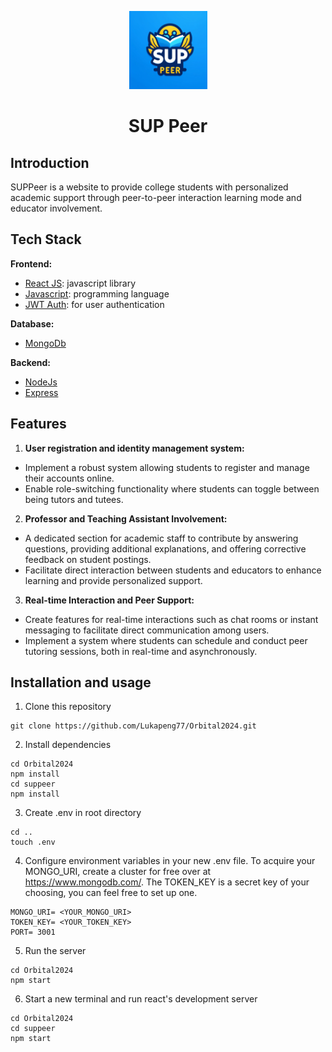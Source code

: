<p align="center">
    <img alt="SUP Peer" src="./suppeer/src/Components/suppeer_logo.webp" width="125" />
</p>
<h1 align="center">SUP Peer</h1>

## Introduction
SUPPeer is a website to provide college students with personalized academic support through peer-to-peer interaction learning mode and educator involvement.

## Tech Stack
**Frontend:**
- [React JS](https://react.dev/): javascript library
- [Javascript](): programming language
- [JWT Auth](https://jwt.io/): for user authentication

**Database:**
- [MongoDb](https://www.mongodb.com/)

**Backend:**
- [NodeJs](https://nodejs.org/en/)
- [Express](https://expressjs.com/)


## Features
1)	**User registration and identity management system:**
- Implement a robust system allowing students to register and manage their accounts online.
- Enable role-switching functionality where students can toggle between being tutors and tutees.

2)	**Professor and Teaching Assistant Involvement:**
- A dedicated section for academic staff to contribute by answering questions, providing additional explanations, and offering corrective feedback on student postings.
- Facilitate direct interaction between students and educators to enhance learning and provide personalized support. 

3)	**Real-time Interaction and Peer Support:** 
- Create features for real-time interactions such as chat rooms or instant messaging to facilitate direct communication among users.
- Implement a system where students can schedule and conduct peer tutoring sessions, both in real-time and asynchronously.


## Installation and usage
1) Clone this repository  
```
git clone https://github.com/Lukapeng77/Orbital2024.git
```
2) Install dependencies  
```
cd Orbital2024
npm install
cd suppeer
npm install
```
3) Create .env in root directory
```
cd ..
touch .env
```
4) Configure environment variables in your new .env file. To acquire your MONGO_URI, create a cluster for free over at https://www.mongodb.com/. The TOKEN_KEY is a secret key of your choosing, you can feel free to set up one.
```
MONGO_URI= <YOUR_MONGO_URI> 
TOKEN_KEY= <YOUR_TOKEN_KEY>
PORT= 3001 
```
5) Run the server
```
cd Orbital2024
npm start
```
6) Start a new terminal and run react's development server
```
cd Orbital2024
cd suppeer
npm start
```


